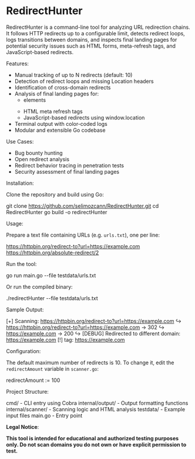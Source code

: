 RedirectHunter
==============

RedirectHunter is a command-line tool for analyzing URL redirection chains. It follows HTTP redirects up to a configurable limit, detects redirect loops, logs transitions between domains, and inspects final landing pages for potential security issues such as HTML forms, meta-refresh tags, and JavaScript-based redirects.

Features:

- Manual tracking of up to N redirects (default: 10)
- Detection of redirect loops and missing Location headers
- Identification of cross-domain redirects
- Analysis of final landing pages for:
    - <form> elements
    - HTML meta refresh tags
    - JavaScript-based redirects using window.location
- Terminal output with color-coded logs
- Modular and extensible Go codebase

Use Cases:

- Bug bounty hunting
- Open redirect analysis
- Redirect behavior tracing in penetration tests
- Security assessment of final landing pages

Installation:

Clone the repository and build using Go:

git clone https://github.com/selimozcann/RedirectHunter.git
cd RedirectHunter
go build -o redirectHunter

Usage:

Prepare a text file containing URLs (e.g. `urls.txt`), one per line:

https://httpbin.org/redirect-to?url=https://example.com
https://httpbin.org/absolute-redirect/2

Run the tool:

go run main.go --file testdata/urls.txt

Or run the compiled binary:

./redirectHunter --file testdata/urls.txt

Sample Output:

[+] Scanning: https://httpbin.org/redirect-to?url=https://example.com
↪ https://httpbin.org/redirect-to?url=https://example.com → 302
↪ https://example.com → 200
↪ [DEBUG] Redirected to different domain: https://example.com
[!] <form> tag: https://example.com

Configuration:

The default maximum number of redirects is 10.
To change it, edit the `redirectAmount` variable in `scanner.go`:

redirectAmount := 100

Project Structure:

cmd/               - CLI entry using Cobra
internal/output/   - Output formatting functions
internal/scanner/  - Scanning logic and HTML analysis
testdata/          - Example input files
main.go            - Entry point

**Legal Notice**:

**This tool is intended for educational and authorized testing purposes only.
Do not scan domains you do not own or have explicit permission to test.**

